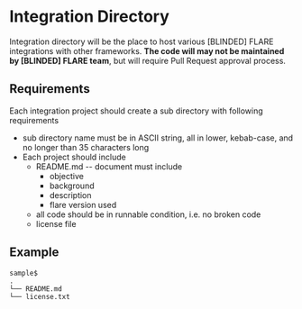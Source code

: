 # Integration Directory
Integration directory will be the place to host various [BLINDED] FLARE integrations with other frameworks.
**The code will may not be maintained by [BLINDED] FLARE team**, but will require Pull Request
approval process. 

## Requirements
Each integration project should create a sub directory with following requirements
* sub directory name must be in ASCII string, all in lower, kebab-case, and no longer than 35 characters long
* Each project should include
  * README.md -- document must include
    * objective 
    * background
    * description
    * flare version used
  * all code should be in runnable condition, i.e. no broken code 
  * license file
  


## Example
```
sample$ 
.
└── README.md
└── license.txt

